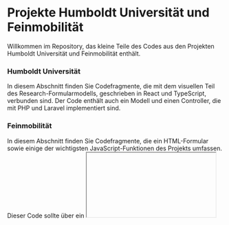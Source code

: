 <h1>Projekte Humboldt Universität und Feinmobilität</h1>

<p>Willkommen im Repository, das kleine Teile des Codes aus den Projekten Humboldt Universität und Feinmobilität enthält.</p>

<h3>Humboldt Universität</h3>

<p>In diesem Abschnitt finden Sie Codefragmente, die mit dem visuellen Teil des Research-Formularmodells, geschrieben in React und TypeScript, verbunden sind. Der Code enthält auch ein Modell und einen Controller, die mit PHP und Laravel implementiert sind.</p>

<h3>Feinmobilität</h3>

<p>In diesem Abschnitt finden Sie Codefragmente, die ein HTML-Formular sowie einige der wichtigsten JavaScript-Funktionen des Projekts umfassen. Dieser Code sollte über ein <code><iframe /></code> in die Hauptwebsite des Unternehmens Feinmobilität integriert werden.<p>
